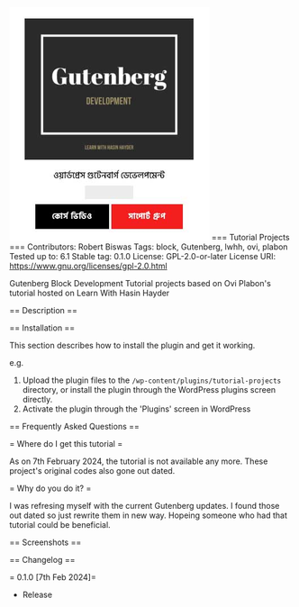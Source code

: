 ![LWHH - Gutenberg](/assets/lwhh-gutenberg-screen.jpg)
=== Tutorial Projects ===
Contributors: Robert Biswas
Tags: block, Gutenberg, lwhh, ovi, plabon
Tested up to: 6.1
Stable tag: 0.1.0
License: GPL-2.0-or-later
License URI: https://www.gnu.org/licenses/gpl-2.0.html

Gutenberg Block Development Tutorial projects based on Ovi Plabon's tutorial hosted on Learn With Hasin Hayder

== Description ==

== Installation ==

This section describes how to install the plugin and get it working.

e.g.

1. Upload the plugin files to the `/wp-content/plugins/tutorial-projects` directory, or install the plugin through the WordPress plugins screen directly.
1. Activate the plugin through the 'Plugins' screen in WordPress

== Frequently Asked Questions ==

= Where do I get this tutorial =

As on 7th February 2024, the tutorial is not available any more. These project's original codes also gone out dated.

= Why do you do it? =

I was refresing myself with the current Gutenberg updates. I found those out dated so just rewrite them in new way. Hopeing someone who had that tutorial could be beneficial.

== Screenshots ==

== Changelog ==

= 0.1.0 [7th Feb 2024]=

- Release
